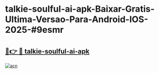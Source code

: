 # talkie-soulful-ai-apk-Baixar-Gratis-Ultima-Versao-Para-Android-IOS-2025-#9esmr

# <h2><a href="https://ainizakaria.my?title=talkie-soulful-ai-apk&ref=24M">🔗👉 🔴 talkie-soulful-ai-apk</a></h2>

[![acn](https://github.com/user-attachments/assets/0f9c940e-d8b0-45ae-aac7-cd30a18b3e1c)](https://ainizakaria.my?title=talkie-soulful-ai-apk&ref=24M)


